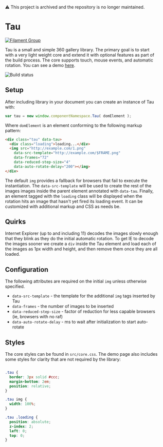 :warning: This project is archived and the repository is no longer maintained.

# Tau

[![Filament Group](http://filamentgroup.com/images/fg-logo-positive-sm-crop.png) ](http://www.filamentgroup.com/)

Tau is a small and simple 360 gallery library. The primary goal is to start with a very light weight core and extend it with optional features as part of the build process. The core supports touch, mouse events, and automatic rotation. You can see a demo [here](https://filamentgroup.github.io/tau/demo).

![Build status](https://api.travis-ci.org/filamentgroup/tau.svg)

## Setup

After including library in your document you can create an instance of Tau with:

```javascript
var tau = new window.componentNamespace.Tau( domElement );
```

Where `domElement` is an element conforming to the following markup pattern:

```html
<div class="tau" data-tau>
  <div class="loading">loading...</div>
  <img src="http://example.com/1.png"
    data-src-template="http://example.com/$FRAME.png"
    data-frames="72"
    data-reduced-step-size="4"
    data-auto-rotate-delay="200"></img>
</div>
```

The default `img` provides a fallback for browsers that fail to execute the instantiation. The `data-src-template` will be used to create the rest of the images images inside the parent element annotated with `data-tau`. Finally, an element tagged with the `loading` class will be displayed when the rotation hits an image that hasn't yet fired its loading event. It can be customized with additional markup and CSS as needs be.

## Quirks

Internet Explorer (up to and including 11) decodes the images slowly enough that they blink as they do the initial automatic rotation. To get IE to decode the images sooner we create a `div` inside the Tau element and load each of the images as 1px width and height, and then remove them once they are all loaded.

## Configuration

The following attributes are required on the initial `img` unless otherwise specified.

* `data-src-template` - the template for the additional `img` tags inserted by Tau
* `data-frames` - the number of images to be inserted
* `data-reduced-step-size` - factor of reduction for less capable browsers (ie, browsers with no raf)
* `data-auto-rotate-delay` - ms to wait after initialization to start auto-rotate


## Styles

The core styles can be found in `src/core.css`. The demo page also includes some styles for clarity that are not required by the library:

```css

.tau {
  border: 3px solid #ccc;
  margin-bottom: 2em;
  position: relative;
}

.tau img {
  width: 100%;
}

.tau .loading {
  position: absolute;
  z-index: 2;
  left: 0;
  top: 0;
}
```
